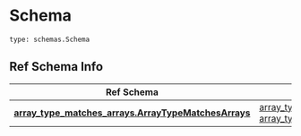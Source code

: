 # Schema
```
type: schemas.Schema
```

## Ref Schema Info
Ref Schema | Input Type | Output Type
---------- | ---------- | -----------
[**array_type_matches_arrays.ArrayTypeMatchesArrays**](../../../../../../../../../components/schema/array_type_matches_arrays.md) | [array_type_matches_arrays.ArrayTypeMatchesArraysTupleInput](../../../../../../../../../components/schema/array_type_matches_arrays.md#arraytypematchesarraystupleinput), [array_type_matches_arrays.ArrayTypeMatchesArraysTuple](../../../../../../../../../components/schema/array_type_matches_arrays.md#arraytypematchesarraystuple) | [array_type_matches_arrays.ArrayTypeMatchesArraysTuple](../../../../../../../../../components/schema/array_type_matches_arrays.md#arraytypematchesarraystuple)
